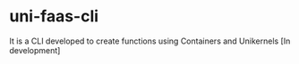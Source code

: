# uni-faas-cli
It is a CLI developed to create functions using Containers and Unikernels [In development]
